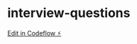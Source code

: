 # interview-questions

[Edit in Codeflow ⚡️](https://stackblitz.com/~/github.com/rajeevabudal/interview-questions)